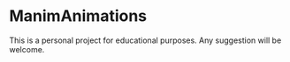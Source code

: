 # ManimAnimations

This is a personal project for educational purposes. Any suggestion will be welcome.
